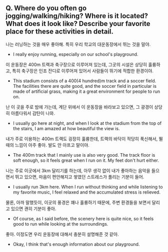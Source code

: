 ## Q. Where do you often go jogging/walking/hiking? Where is it located? What does it look like? Describe your favorite place for these activities in detail. 

나는 러닝하는 것을 매우 좋아해. 특히 우리 학교의 대운동장에서 뛰는 것을 말야.
- I really enjoy running, especially on our school's playground.

이 운동장은 400m 트랙과 축구장으로 이루어져 있는데, 그곳의 시설은 상당히 훌륭하고, 특히 축구장은 인조 잔디로 이루어져 있어서 사람들이 뛰기에 적합한 환경이야.
- This stadium consists of a 400(4 hundred)m track and a soccer field. The facilities there are quite good, and the soccer field in particular is made of artificial grass, making it a great environment for people to run on.

난 이 곳을 주로 밤에 가는데, 계단 위에서 이 운동장을 바라보고 있으면, 그 광경이 상당히 아름다워서 감탄이 나와.
- I usually go here at night, and when I look at the stadium from the top of the stairs, I am amazed at how beautiful the view is.

내가 주로 이용하는 400m 트랙도 굉장히 훌륭한데, 트랙의 바닥이 적당히 푹신해서, 뛸 때의 느낌이 아주 좋아. 발도 안 아프고 말이야.
- The 400m track that I mainly use is also very good. The track floor is soft enough, so it feels great when I run on it. My feet don't hurt either.

나는 주로 이곳에서 3km 달리기를 하는데, 아무 생각 없이 내가 좋아하는 음악을 들으면서 뛰고 있으면, 마음이 편안해지고 쌓였던 스트레스가 풀리는 기분이 들어.
- I usually run 3km here. When I run without thinking and while listening to my favorite music, I feel relaxed and the accumulated stress is relieved.

물론, 아까 말했듯이, 이곳의 풍경은 꽤나 훌륭하기 때문에, 주변 환경들을 보면서 달리고 있으면 괜히 기분이 좋아.
- Of course, as I said before, the scenery here is quite nice, so it feels good to run while looking at the surroundings.

좋아. 이정도면 우리 운동장에 대해서 충분히 설명해준 것 같아.
- Okay, I think that's enough information about our playground.